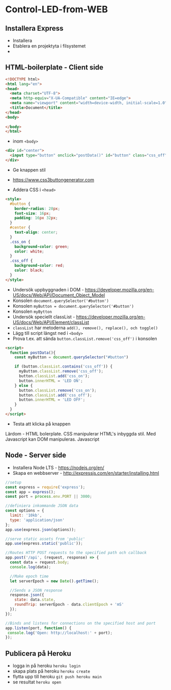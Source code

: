 # Control-LED-from-WEB

## Installera Express

* Installera 
* Etablera en projektyta i filsystemet
* 

## HTML-boilerplate - Client side

```html
<!DOCTYPE html>
<html lang="en">
<head>
  <meta charset="UTF-8">
  <meta http-equiv="X-UA-Compatible" content="IE=edge">
  <meta name="viewport" content="width=device-width, initial-scale=1.0">
  <title>Document</title>
</head>
<body>
  
</body>
</html>
```

* inom ```<body>```
  
```html
<div id="center">
  <input type="button" onclick="postData()" id="button" class="css_off" value="LED Off">
</div>
```

* Ge knappen stil

* https://www.css3buttongenerator.com 

* Addera CSS i ```<head>```

```html
<style>
  #button {
    border-radius: 28px;
    font-size: 16px;
    padding: 16px 32px;
  }
  #center {
    text-align: center;
  }
  .css_on {
    background-color: green;
    color: white;
  }
  .css_off {
    background-color: red;
    color: black;
  }
</style>
```

* Undersök uppbyggnaden i DOM - https://developer.mozilla.org/en-US/docs/Web/API/Document_Object_Model
* Konsolen ```document.querySelector('#button')```
* Konsolen ```myButton = document.querySelector('#button')```
* Konsolen ```myBytton```
* Undersök speciellt classList - https://developer.mozilla.org/en-US/docs/Web/API/Element/classList
* ```classList``` har metoderna ```add(), remove(), replace(), och toggle()```
* Lägg till script längst ned i ```<body>```
* Prova t.ex. att sända ```button.classList.remove('css_off')``` i konsolen

```html
<script>
  function postData(){
    const myButton = document.querySelector("#button")

    if (button.classList.contains('css_off')) {
      myButton.classList.remove('css_off');
      button.classList.add('css_on');
      button.innerHTML = 'LED ON';
    } else {
      button.classList.remove('css_on');
      button.classList.add('css_off');
      button.innerHTML = 'LED OFF';
    }
  }
</script>
```

* Testa att klicka på knappen

Lärdom - HTML bolerplate. CSS manipulerar HTML's inbyggda stil. Med Javascript kan DOM manipuleras. Javascript 

## Node - Server side

* Installera Node LTS - https://nodejs.org/en/
* Skapa en webbserver - http://expressjs.com/en/starter/installing.html

```javascript
//setup
const express = require('express');
const app = express();
const port = process.env.PORT || 3000;

//definiera inkommande JSON data
const options = {
  limit: '10kb', 
  type: 'application/json'
};
app.use(express.json(options));

//serve static assets from 'public'
app.use(express.static('public'));

//Routes HTTP POST requests to the specified path och callback
app.post('/api', (request, response) => {
  const data = request.body;
  console.log(data);

  //Make epoch time
  let serverEpoch = new Date().getTime();

  //Sends a JSON response
  response.json({
    state: data.state,
    roundTrip: serverEpoch - data.clientEpoch + 'mS'
  });
});

//Binds and listens for connections on the specified host and port
app.listen(port, function() {
 console.log('Open: http://localhost:' + port);
});
```

## Publicera på Heroku

* logga in på heroku ```heroku login```
* skapa plats på heroku ```heroku create```
* flytta upp till heroku ```git push heroku main```
* se resultat ```heroku open```